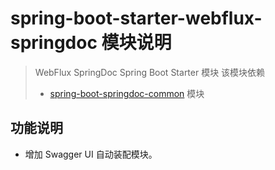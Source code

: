 # spring-boot-starter-webflux-springdoc 模块说明

> WebFlux SpringDoc Spring Boot Starter 模块
> 该模块依赖
> * [spring-boot-springdoc-common](../spring-boot-springdoc-common/README.md) 模块

## 功能说明

* 增加 Swagger UI 自动装配模块。
